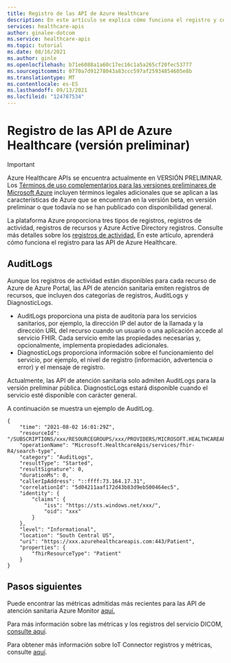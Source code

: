```yaml
---
title: Registro de las API de Azure Healthcare
description: En este artículo se explica cómo funciona el registro y cómo habilitar el registro para las API de Azure Healthcare.
services: healthcare-apis
author: ginalee-dotcom
ms.service: healthcare-apis
ms.topic: tutorial
ms.date: 08/16/2021
ms.author: ginle
ms.openlocfilehash: b71e6088a1a60c17ec16c1a5a265cf20fec53777
ms.sourcegitcommit: 0770a7d91278043a83ccc597af25934854605e8b
ms.translationtype: MT
ms.contentlocale: es-ES
ms.lasthandoff: 09/13/2021
ms.locfileid: "124787534"
---
```

# <a name="logging-for-azure-healthcare-apis-preview"></a>Registro de las API de Azure Healthcare (versión preliminar)

> [!IMPORTANT]
> Azure Healthcare APIs se encuentra actualmente en VERSIÓN PRELIMINAR. Los [Términos de uso complementarios para las versiones preliminares de Microsoft Azure](https://azure.microsoft.com/support/legal/preview-supplemental-terms/) incluyen términos legales adicionales que se aplican a las características de Azure que se encuentran en la versión beta, en versión preliminar o que todavía no se han publicado con disponibilidad general.

La plataforma Azure proporciona tres tipos de registros, registros de actividad, registros de recursos y Azure Active Directory registros. Consulte más detalles sobre los [registros de actividad.](../azure-monitor/essentials/platform-logs-overview.md) En este artículo, aprenderá cómo funciona el registro para las API de Azure Healthcare.

## <a name="auditlogs"></a>AuditLogs
Aunque los registros de actividad están disponibles para cada recurso de Azure de Azure Portal, las API de atención sanitaria emiten registros de recursos, que incluyen dos categorías de registros, AuditLogs y DiagnosticLogs.

- AuditLogs proporciona una pista de auditoría para los servicios sanitarios, por ejemplo, la dirección IP del autor de la llamada y la dirección URL del recurso cuando un usuario o una aplicación accede al servicio FHIR. Cada servicio emite las propiedades necesarias y, opcionalmente, implementa propiedades adicionales.
- DiagnosticLogs proporciona información sobre el funcionamiento del servicio, por ejemplo, el nivel de registro (información, advertencia o error) y el mensaje de registro.

Actualmente, las API de atención sanitaria solo admiten AuditLogs para la versión preliminar pública. DiagnosticLogs estará disponible cuando el servicio esté disponible con carácter general.

A continuación se muestra un ejemplo de AuditLog.

```
{
    "time": "2021-08-02 16:01:29Z",
    "resourceId": "/SUBSCRIPTIONS/xxx/RESOURCEGROUPS/xxx/PROVIDERS/MICROSOFT.HEALTHCAREAPIS/SERVICES/xxx",
    "operationName": "Microsoft.HealthcareApis/services/fhir-R4/search-type",
    "category": "AuditLogs",
    "resultType": "Started",
    "resultSignature": 0,
    "durationMs": 0,
    "callerIpAddress": "::ffff:73.164.17.31",
    "correlationId": "5d04211aaf172d43b83d9eb500464ec5",
    "identity": {
        "claims": {
            "iss": "https://sts.windows.net/xxx/",
            "oid": "xxx"
        }
    },
    "level": "Informational",
    "location": "South Central US",
    "uri": "https://xxx.azurehealthcareapis.com:443/Patient",
    "properties": {
        "fhirResourceType": "Patient"
    }
}
```

## <a name="next-steps"></a>Pasos siguientes

Puede encontrar las métricas admitidas más recientes para las API de atención sanitaria Azure Monitor [aquí.](../azure-monitor/essentials/metrics-supported.md)

Para más información sobre las métricas y los registros del servicio DICOM, [consulte aquí](./dicom/enable-diagnostic-logging.md).

Para obtener más información sobre IoT Connector registros y métricas, consulte [aquí](./azure-api-for-fhir/iot-metrics-display.md).